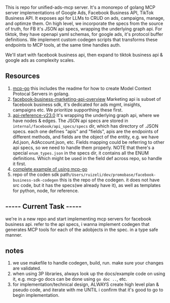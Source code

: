 This is repo for unified-ads-mcp server. It's a monorepo of golang MCP server implementations of Google Ads, Facebook Business API, TikTok Business API.
It exposes api for LLMs to CRUD on ads, campaigns, manage, and optimze them. On high level, we incorporate the specs from the source of truth, for FB it's JSON api specs, wrapping the underlying graph api. For tiktok, they have openapi yaml schemas, for google ads, it's protocol buffer definitions. We implement custom codegen scripts that transforms these endpoints to MCP tools, at the same time handles auth.

We'll start with facebook business api, then expand to tiktok business api & google ads as complexity scales.

## Resources
1. [mcp-go](https://raw.githubusercontent.com/mark3labs/mcp-go/refs/heads/main/README.md) this includes the readme for how to create Model Context Protocal Servers in golang.
2. [facebook-business-marketing-api-overview](https://developers.facebook.com/docs/marketing-apis/overview) Marketing api is subset of facebook business sdk, it's dedicated for ads mgmt, insights, campaigns etc. We prioritize supporthing these first.
3. [api-reference-v23.0](https://developers.facebook.com/docs/marketing-api/reference/v23.0) It's wrapping the underlying graph api, where we have nodes & edges. The JSON api specs are stored in `internal/facebook/api_specs/specs` dir, which has directory of .JSON specs. each one defines "apis" and "fields", apis are the endpoints of different methods, and fields are the object of the entity, e.g. we have Ad.json, AdAccount.json, etc. Fields mapping could be referring to other api specs, so we need to handle them properly. NOTE that there's a special `enum_types.json` in the specs dir, it contains all the ENUM definitions. Which might be used in the field def across repo, so handle it first.
4. [complete example of using mcp-go](https://raw.githubusercontent.com/mark3labs/mcp-go/refs/heads/main/examples/everything/main.go)
5. repo of the coden sdk path`/Users/ruizeli/dev/promobase/facebook-business-sdk-codegen` this is the repo of the codegen. it does not have src code, but it has the specs(we already have it), as well as templates for python, node, for reference.


## ----- Current Task -----
we're in a new repo and start implementing mcp servers for facebook business api. refer to the api specs, i wanna implement codegen that generates MCP tools for each of the adobjects in the spec. in a type safe manner. 

## notes
1. we use makefile to handle codegen, build, run. make sure your changes are validated.
2. when using 3P libraries, always look up the docs/example code on using it, e.g. mcp-go docs can be done using `go doc ..`, etc. 
3. for implementation/technical design, ALWAYS create high level plan & pseudo code, and iterate with me UNTIL i confirm that it's good to go to begin implementation.
